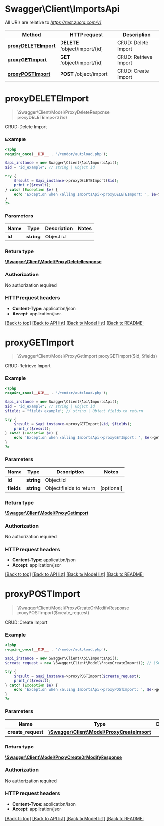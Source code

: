 # Swagger\Client\ImportsApi

All URIs are relative to *https://rest.zuora.com/v1*

Method | HTTP request | Description
------------- | ------------- | -------------
[**proxyDELETEImport**](ImportsApi.md#proxyDELETEImport) | **DELETE** /object/import/{id} | CRUD: Delete Import
[**proxyGETImport**](ImportsApi.md#proxyGETImport) | **GET** /object/import/{id} | CRUD: Retrieve Import
[**proxyPOSTImport**](ImportsApi.md#proxyPOSTImport) | **POST** /object/import | CRUD: Create Import


# **proxyDELETEImport**
> \Swagger\Client\Model\ProxyDeleteResponse proxyDELETEImport($id)

CRUD: Delete Import



### Example
```php
<?php
require_once(__DIR__ . '/vendor/autoload.php');

$api_instance = new Swagger\Client\Api\ImportsApi();
$id = "id_example"; // string | Object id

try {
    $result = $api_instance->proxyDELETEImport($id);
    print_r($result);
} catch (Exception $e) {
    echo 'Exception when calling ImportsApi->proxyDELETEImport: ', $e->getMessage(), PHP_EOL;
}
?>
```

### Parameters

Name | Type | Description  | Notes
------------- | ------------- | ------------- | -------------
 **id** | **string**| Object id |

### Return type

[**\Swagger\Client\Model\ProxyDeleteResponse**](../Model/ProxyDeleteResponse.md)

### Authorization

No authorization required

### HTTP request headers

 - **Content-Type**: application/json
 - **Accept**: application/json

[[Back to top]](#) [[Back to API list]](../../README.md#documentation-for-api-endpoints) [[Back to Model list]](../../README.md#documentation-for-models) [[Back to README]](../../README.md)

# **proxyGETImport**
> \Swagger\Client\Model\ProxyGetImport proxyGETImport($id, $fields)

CRUD: Retrieve Import



### Example
```php
<?php
require_once(__DIR__ . '/vendor/autoload.php');

$api_instance = new Swagger\Client\Api\ImportsApi();
$id = "id_example"; // string | Object id
$fields = "fields_example"; // string | Object fields to return

try {
    $result = $api_instance->proxyGETImport($id, $fields);
    print_r($result);
} catch (Exception $e) {
    echo 'Exception when calling ImportsApi->proxyGETImport: ', $e->getMessage(), PHP_EOL;
}
?>
```

### Parameters

Name | Type | Description  | Notes
------------- | ------------- | ------------- | -------------
 **id** | **string**| Object id |
 **fields** | **string**| Object fields to return | [optional]

### Return type

[**\Swagger\Client\Model\ProxyGetImport**](../Model/ProxyGetImport.md)

### Authorization

No authorization required

### HTTP request headers

 - **Content-Type**: application/json
 - **Accept**: application/json

[[Back to top]](#) [[Back to API list]](../../README.md#documentation-for-api-endpoints) [[Back to Model list]](../../README.md#documentation-for-models) [[Back to README]](../../README.md)

# **proxyPOSTImport**
> \Swagger\Client\Model\ProxyCreateOrModifyResponse proxyPOSTImport($create_request)

CRUD: Create Import



### Example
```php
<?php
require_once(__DIR__ . '/vendor/autoload.php');

$api_instance = new Swagger\Client\Api\ImportsApi();
$create_request = new \Swagger\Client\Model\ProxyCreateImport(); // \Swagger\Client\Model\ProxyCreateImport | 

try {
    $result = $api_instance->proxyPOSTImport($create_request);
    print_r($result);
} catch (Exception $e) {
    echo 'Exception when calling ImportsApi->proxyPOSTImport: ', $e->getMessage(), PHP_EOL;
}
?>
```

### Parameters

Name | Type | Description  | Notes
------------- | ------------- | ------------- | -------------
 **create_request** | [**\Swagger\Client\Model\ProxyCreateImport**](../Model/\Swagger\Client\Model\ProxyCreateImport.md)|  |

### Return type

[**\Swagger\Client\Model\ProxyCreateOrModifyResponse**](../Model/ProxyCreateOrModifyResponse.md)

### Authorization

No authorization required

### HTTP request headers

 - **Content-Type**: application/json
 - **Accept**: application/json

[[Back to top]](#) [[Back to API list]](../../README.md#documentation-for-api-endpoints) [[Back to Model list]](../../README.md#documentation-for-models) [[Back to README]](../../README.md)

